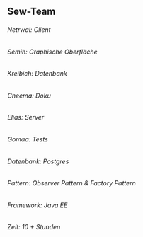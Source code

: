 ## Sew-Team 
###### Netrwal: Client
###### Semih: Graphische Oberfläche
###### Kreibich: Datenbank
###### Cheema: Doku
###### Elias: Server
###### Gomaa: Tests


###### Datenbank: Postgres
###### Pattern: Observer Pattern & Factory Pattern
###### Framework: Java EE
###### Zeit: 10 + Stunden 
